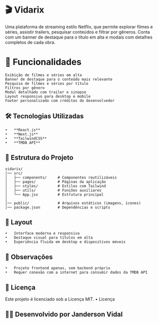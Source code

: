 # 🎬 Vidarix

Uma plataforma de streaming estilo Netflix, que permite explorar
filmes e séries, assistir trailers, pesquisar conteúdos e filtrar por
gêneros.
Conta com um banner de destaque para o título em alta e modais com
detalhes completos de cada obra.

# 📌 Funcionalidades
	Exibição de filmes e séries em alta
	Banner de destaque para o conteúdo mais relevante
	Pesquisa de filmes e séries por título
	Filtros por gênero
	Modal detalhado com trailer e sinopse
	Layout responsivo para desktop e mobile
	Footer personalizado com créditos do desenvolvedor

## 🛠️ Tecnologias Utilizadas
	•	**React.js**
	•	**Next.js**
	•	**TailwindCSS**
	•	**TMDB API**

## 📂 Estrutura do Projeto
	vidarix/
	│── src/
	│   ├── components/     # Componentes reutilizáveis
	│   ├── pages/          # Páginas da aplicação
	│   ├── styles/         # Estilos com Tailwind
	│   ├── utils/          # Funções auxiliares
	│   └── App.jsx         # Estrutura principal
	│
	│── public/             # Arquivos estáticos (imagens, ícones)
	│── package.json        # Dependências e scripts

## 🎨 Layout
	•	Interface moderna e responsiva
	•	Destaque visual para títulos em alta
	•	Experiência fluida em desktop e dispositivos móveis

## 📜 Observações
	•	Projeto frontend apenas, sem backend próprio
	•	Requer conexão com a internet para consumir dados da TMDB API

## 📜 Licença

Este projeto é licenciado sob a Licença MIT.
	•	Licença

## 👨‍💻 Desenvolvido por Janderson Vidal
